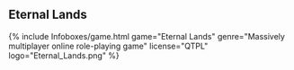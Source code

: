## Eternal Lands
{% include Infoboxes/game.html game="Eternal Lands" genre="Massively multiplayer online role-playing game" license="QTPL" logo="Eternal_Lands.png" %}
